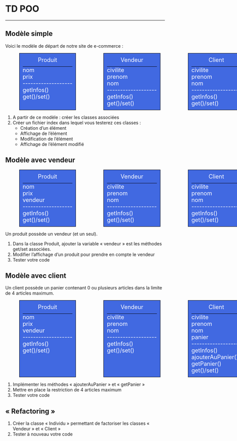 ﻿
# TD POO

---

## Modèle simple
Voici le modèle de départ de notre site de e-commerce :

<div style="display:flex; flex-direction: row; justify-content:space-around;font-size:18px; width: 800px">
    <div style="border:1px solid black; background:royalblue; color:white;padding:10px;">
        <div style="border-bottom:1px solid black;text-align:center; padding-bottom: 10px;">
            Produit
        </div>
        <div>
            nom<br />
            prix<br />
            -------------------<br />
            getInfos()<br />
            get()/set()<br />
        </div>
    </div>
    <div style="border:1px solid black; background:royalblue; color:white;padding:10px;">
        <div style="border-bottom:1px solid black;text-align:center; padding-bottom: 10px;">
            Vendeur
        </div>
        <div>
            civilite<br />
            prenom<br />
            nom<br />
            -------------------<br />
            getInfos()<br />
            get()/set()<br />
        </div>
    </div>
    <div style="border:1px solid black; background:royalblue; color:white;padding:10px;">
        <div style="border-bottom:1px solid black;text-align:center; padding-bottom: 10px;">
            Client
        </div>
        <div>
            civilite<br />
            prenom<br />
            nom<br />
            -------------------<br />
            getInfos()<br />
            get()/set()<br />
        </div>
    </div>
</div>

1. A partir de ce modèle : créer les classes associées  
2. Créer un fichier index dans lequel vous testerez ces classes :  
    - Création d’un élément
    - Affichage de l’élément
    - Modification de l’élément
    - Affichage de l’élément modifié
    
## Modèle avec vendeur

<div style="display:flex; flex-direction: row; justify-content:space-around;font-size:18px; width: 800px">
    <div style="border:1px solid black; background:royalblue; color:white;padding:10px;">
        <div style="border-bottom:1px solid black;text-align:center; padding-bottom: 10px;">
            Produit
        </div>
        <div>
            nom<br />
            prix<br />
            vendeur<br />
            -------------------<br />
            getInfos()<br />
            get()/set()<br />
        </div>
    </div>
    <div style="border:1px solid black; background:royalblue; color:white;padding:10px;">
        <div style="border-bottom:1px solid black;text-align:center; padding-bottom: 10px;">
            Vendeur
        </div>
        <div>
            civilite<br />
            prenom<br />
            nom<br />
            -------------------<br />
            getInfos()<br />
            get()/set()<br />
        </div>
    </div>
    <div style="border:1px solid black; background:royalblue; color:white;padding:10px;">
        <div style="border-bottom:1px solid black;text-align:center; padding-bottom: 10px;">
            Client
        </div>
        <div>
            civilite<br />
            prenom<br />
            nom<br />
            -------------------<br />
            getInfos()<br />
            get()/set()<br />
        </div>
    </div>
</div>

Un produit possède un vendeur (et un seul).
1. Dans la classe Produit, ajouter la variable « vendeur » est les méthodes get/set associées.
2. Modifier l’affichage d’un produit pour prendre en compte le vendeur
3. Tester votre code


## Modèle avec client
Un client possède un panier contenant 0 ou plusieurs articles dans la limite de 4 articles maximum.

<div style="display:flex; flex-direction: row; justify-content:space-around;font-size:18px; width: 800px">
    <div style="border:1px solid black; background:royalblue; color:white;padding:10px;">
        <div style="border-bottom:1px solid black;text-align:center; padding-bottom: 10px;">
            Produit
        </div>
        <div>
            nom<br />
            prix<br />
            vendeur<br />
            -------------------<br />
            getInfos()<br />
            get()/set()<br />
        </div>
    </div>
    <div style="border:1px solid black; background:royalblue; color:white;padding:10px;">
        <div style="border-bottom:1px solid black;text-align:center; padding-bottom: 10px;">
            Vendeur
        </div>
        <div>
            civilite<br />
            prenom<br />
            nom<br />
            -------------------<br />
            getInfos()<br />
            get()/set()<br />
        </div>
    </div>
    <div style="border:1px solid black; background:royalblue; color:white;padding:10px;">
        <div style="border-bottom:1px solid black;text-align:center; padding-bottom: 10px;">
            Client
        </div>
        <div>
            civilite<br />
            prenom<br />
            nom<br />
            panier<br />
            -------------------<br />
            getInfos()<br />
            ajouterAuPanier()<br />
            getPanier()<br />
            get()/set()<br />
        </div>
    </div>
</div>

1. Implémenter les méthodes « ajouterAuPanier » et « getPanier »
2. Mettre en place la restriction de 4 articles maximum
3. Tester votre code

## « Refactoring »
1. Créer la classe « Individu » permettant de factoriser les classes « Vendeur » et « Client »
2. Tester à nouveau votre code